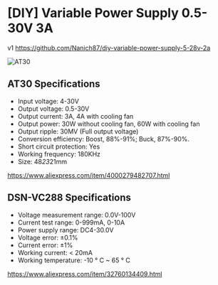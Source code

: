# [DIY] Variable Power Supply 0.5-30V 3A

v1 https://github.com/Nanich87/diy-variable-power-supply-5-28v-2a

![AT30](https://github.com/Nanich87/diy-variable-power-supply-1-30v-3a/blob/master/images/at30.jpg)

## AT30 Specifications

- Input voltage: 4-30V
- Output voltage: 0.5-30V
- Output current: 3A, 4A with cooling fan
- Output power: 30W without cooling fan, 60W with cooling fan
- Output ripple: 30MV (Full output voltage)
- Conversion efficiency: Boost, 88%-91%; Buck, 87%-90%.
- Short circuit protection: Yes
- Working frequency: 180KHz
- Size: 48*23*21mm

https://www.aliexpress.com/item/4000279482707.html

## DSN-VC288 Specifications

- Voltage measurement range: 0.0V-100V
- Current test range: 0-999mA, 0-10A
- Power supply range: DC4-30.0V
- Voltage error: ±0.1%
- Current error: ±1%
- Working current: < 20mA
- Working temperature: -10 ° C ~ 65 ° C

https://www.aliexpress.com/item/32760134409.html
